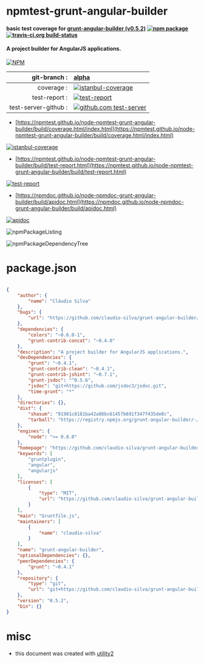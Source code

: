 # npmtest-grunt-angular-builder

#### basic test coverage for  [grunt-angular-builder (v0.5.2)](https://github.com/claudio-silva/grunt-angular-builder)  [![npm package](https://img.shields.io/npm/v/npmtest-grunt-angular-builder.svg?style=flat-square)](https://www.npmjs.org/package/npmtest-grunt-angular-builder) [![travis-ci.org build-status](https://api.travis-ci.org/npmtest/node-npmtest-grunt-angular-builder.svg)](https://travis-ci.org/npmtest/node-npmtest-grunt-angular-builder)

#### A project builder for AngularJS applications.

[![NPM](https://nodei.co/npm/grunt-angular-builder.png?downloads=true&downloadRank=true&stars=true)](https://www.npmjs.com/package/grunt-angular-builder)

| git-branch : | [alpha](https://github.com/npmtest/node-npmtest-grunt-angular-builder/tree/alpha)|
|--:|:--|
| coverage : | [![istanbul-coverage](https://npmtest.github.io/node-npmtest-grunt-angular-builder/build/coverage.badge.svg)](https://npmtest.github.io/node-npmtest-grunt-angular-builder/build/coverage.html/index.html)|
| test-report : | [![test-report](https://npmtest.github.io/node-npmtest-grunt-angular-builder/build/test-report.badge.svg)](https://npmtest.github.io/node-npmtest-grunt-angular-builder/build/test-report.html)|
| test-server-github : | [![github.com test-server](https://npmtest.github.io/node-npmtest-grunt-angular-builder/GitHub-Mark-32px.png)](https://npmtest.github.io/node-npmtest-grunt-angular-builder/build/app/index.html) | | build-artifacts : | [![build-artifacts](https://npmtest.github.io/node-npmtest-grunt-angular-builder/glyphicons_144_folder_open.png)](https://github.com/npmtest/node-npmtest-grunt-angular-builder/tree/gh-pages/build)|

- [https://npmtest.github.io/node-npmtest-grunt-angular-builder/build/coverage.html/index.html](https://npmtest.github.io/node-npmtest-grunt-angular-builder/build/coverage.html/index.html)

[![istanbul-coverage](https://npmtest.github.io/node-npmtest-grunt-angular-builder/build/screenCapture.buildCi.browser.%252Ftmp%252Fbuild%252Fcoverage.lib.html.png)](https://npmtest.github.io/node-npmtest-grunt-angular-builder/build/coverage.html/index.html)

- [https://npmtest.github.io/node-npmtest-grunt-angular-builder/build/test-report.html](https://npmtest.github.io/node-npmtest-grunt-angular-builder/build/test-report.html)

[![test-report](https://npmtest.github.io/node-npmtest-grunt-angular-builder/build/screenCapture.buildCi.browser.%252Ftmp%252Fbuild%252Ftest-report.html.png)](https://npmtest.github.io/node-npmtest-grunt-angular-builder/build/test-report.html)

- [https://npmdoc.github.io/node-npmdoc-grunt-angular-builder/build/apidoc.html](https://npmdoc.github.io/node-npmdoc-grunt-angular-builder/build/apidoc.html)

[![apidoc](https://npmdoc.github.io/node-npmdoc-grunt-angular-builder/build/screenCapture.buildCi.browser.%252Ftmp%252Fbuild%252Fapidoc.html.png)](https://npmdoc.github.io/node-npmdoc-grunt-angular-builder/build/apidoc.html)

![npmPackageListing](https://npmtest.github.io/node-npmtest-grunt-angular-builder/build/screenCapture.npmPackageListing.svg)

![npmPackageDependencyTree](https://npmtest.github.io/node-npmtest-grunt-angular-builder/build/screenCapture.npmPackageDependencyTree.svg)



# package.json

```json

{
    "author": {
        "name": "Cláudio Silva"
    },
    "bugs": {
        "url": "https://github.com/claudio-silva/grunt-angular-builder/issues"
    },
    "dependencies": {
        "colors": "~0.6.0-1",
        "grunt-contrib-concat": "~0.4.0"
    },
    "description": "A project builder for AngularJS applications.",
    "devDependencies": {
        "grunt": "~0.4.1",
        "grunt-contrib-clean": "~0.4.1",
        "grunt-contrib-jshint": "~0.7.1",
        "grunt-jsdoc": "^0.5.6",
        "jsdoc": "git+https://github.com/jsdoc3/jsdoc.git",
        "time-grunt": "*"
    },
    "directories": {},
    "dist": {
        "shasum": "91981c8181ba42a86bc61457b691f347f435de0c",
        "tarball": "https://registry.npmjs.org/grunt-angular-builder/-/grunt-angular-builder-0.5.2.tgz"
    },
    "engines": {
        "node": ">= 0.8.0"
    },
    "homepage": "https://github.com/claudio-silva/grunt-angular-builder",
    "keywords": [
        "gruntplugin",
        "angular",
        "angularjs"
    ],
    "licenses": [
        {
            "type": "MIT",
            "url": "https://github.com/claudio-silva/grunt-angular-builder/blob/master/LICENSE"
        }
    ],
    "main": "Gruntfile.js",
    "maintainers": [
        {
            "name": "claudio-silva"
        }
    ],
    "name": "grunt-angular-builder",
    "optionalDependencies": {},
    "peerDependencies": {
        "grunt": "~0.4.1"
    },
    "repository": {
        "type": "git",
        "url": "git+https://github.com/claudio-silva/grunt-angular-builder.git"
    },
    "version": "0.5.2",
    "bin": {}
}
```



# misc
- this document was created with [utility2](https://github.com/kaizhu256/node-utility2)
